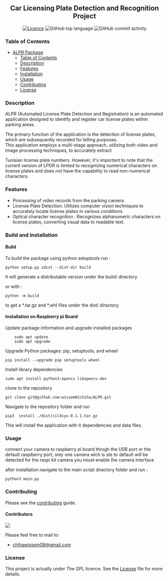 <div align="center">

## Car Licensing Plate Detection and Recognition Project 

[![Licence](https://img.shields.io/github/license/wissem01chiha/ALPR)](LICENSE)
![GitHub top language](https://img.shields.io/github/languages/top/wissem01chiha/ALPR)
![GitHub commit activity](https://img.shields.io/github/commit-activity/t/wissem01chiha/ALPR)

</div>

### Table of Contents

- [ALPR Package](#project-name)
  - [Table of Contents](#table-of-contents)
  - [Description](#description)
  - [Features](#features)
  - [Installation](#build)
  - [Usage](#usage)
  - [Contributing](#contributing)
  - [License](#license)


### Description 
ALPR (Automated License Plate Detection and Registration) is an automated application designed to identify and register car license plates within parking areas.  

 The primary function of the application is the detection of license plates, which are subsequently recorded for billing purposes.  
This application employs a multi-stage approach, utilizing both video and image processing techniques, to accurately extract 

Tunisian license plate numbers. However, it's important to note that the current version of LPDR is limited to recognizing numerical characters on license plates and does not have the capability to read non-numerical characters. 
### Features 
- Processing of video records  from the parking camera
- License Plate Detection: Utilizes computer vision techniques to accurately locate license plates in various conditions.
- Optical character recognition : Recognizes alphanumeric characters on license plates, converting visual data to readable text.


###  Build and Installation
#### Build 
To build the package using python setuptools run :  

    python setup.py sdist --dist-dir build

It will generate a distributable version under the build/ directory. 

or with :

    python -m build 

to get a *.tar.gz and *.whl files under the  dist/ diractory. 
#### Installation on Raspberry pi Board 

Update package information and upgrade installed packages

        sudo apt update
        sudo apt upgrade

Upgrade Python packages: pip, setuptools, and wheel

    pip install --upgrade pip setuptools wheel

Install library dependencies 

    sudo apt install python3-opencv libopencv-dev

clone to the repository 

    git clone git@github.com:wissem01chiha/ALPR.git

Navigate to the repository  folder and run 

    pip3  install ./dist/cil4sys-0.1.1.tar.gz

This will install the application with it dependencies and data files.  

 
### Usage

connect your camera to raspberry pi board throgh the USB port or the default raspiberry port, only one camera wich is ste to default will be detected  for the raspi kit camera you miust enable the camera interface 

after installation navigate to the main script diractory folder and run :

    python3 main.py 
 
### Contributing
Please see the [contributing](CONTRIBUTING.md) guide.
 
 
#### Contributors

<a href="https://github.com/wissem01chiha/ALPR/graphs/contributors">
  <img src="https://contrib.rocks/image?repo=wissem01chiha/ALPR" />
</a>


Please feel free to mail to:  
- chihawissem08@gmail.com  
### License
This project is actually under The GPL licence. See the [License](LICENCE) file for more details.    









 










 

[installation]: #installation
